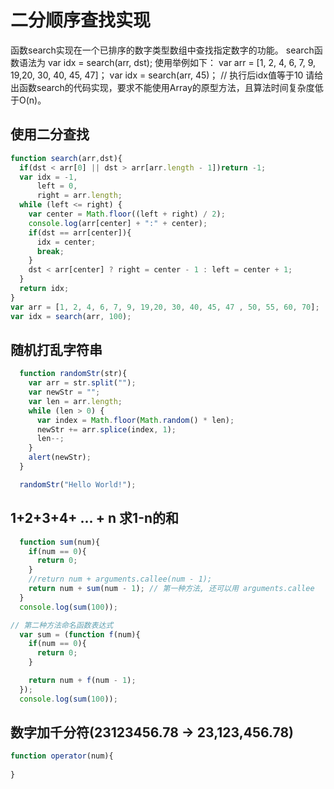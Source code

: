# 二分顺序查找实现

函数search实现在一个已排序的数字类型数组中查找指定数字的功能。
search函数语法为
var idx = search(arr, dst);
使用举例如下：
var arr = [1, 2, 4, 6, 7, 9, 19,20, 30, 40, 45, 47]；
var idx = search(arr, 45)； // 执行后idx值等于10
请给出函数search的代码实现，要求不能使用Array的原型方法，且算法时间复杂度低于O(n)。


## 使用二分查找
```javascript
function search(arr,dst){
  if(dst < arr[0] || dst > arr[arr.length - 1])return -1;
  var idx = -1,
      left = 0,
      right = arr.length;
  while (left <= right) {
    var center = Math.floor((left + right) / 2);
    console.log(arr[center] + ":" + center);
    if(dst == arr[center]){
      idx = center;
      break;
    }
    dst < arr[center] ? right = center - 1 : left = center + 1;
  }
  return idx;
}
var arr = [1, 2, 4, 6, 7, 9, 19,20, 30, 40, 45, 47 , 50, 55, 60, 70];
var idx = search(arr, 100);
```
## 随机打乱字符串
```javascript
  function randomStr(str){
    var arr = str.split("");
    var newStr = "";
    var len = arr.length;
    while (len > 0) {
      var index = Math.floor(Math.random() * len);
      newStr += arr.splice(index, 1);
      len--;
    }
    alert(newStr);
  }

  randomStr("Hello World!");
  ```
## 1+2+3+4+ ... + n 求1-n的和
```javascript
  function sum(num){
    if(num == 0){
      return 0;
    }
    //return num + arguments.callee(num - 1);
    return num + sum(num - 1); // 第一种方法, 还可以用 arguments.callee
  }
  console.log(sum(100));

// 第二种方法命名函数表达式
  var sum = (function f(num){
    if(num == 0){
      return 0;
    }

    return num + f(num - 1);
  });
  console.log(sum(100));
```
## 数字加千分符(23123456.78 -> 23,123,456.78)
```javascript
function operator(num){
  
}
```

